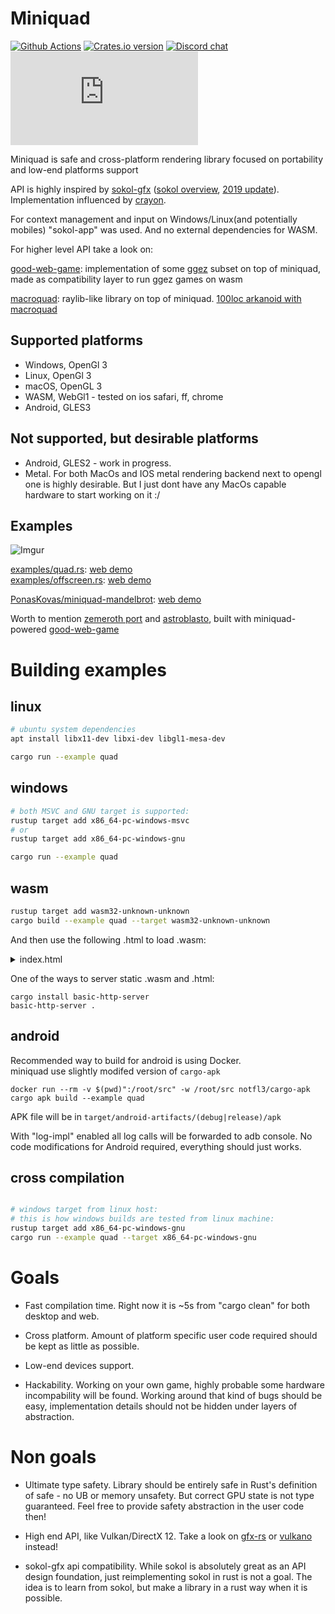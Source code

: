 # Miniquad

[![Github Actions](https://github.com/not-fl3/miniquad/workflows/Cross-compile/badge.svg)](https://github.com/not-fl3/miniquad/actions?query=workflow%3A)
[![Crates.io version](https://img.shields.io/crates/v/miniquad.svg)](https://crates.io/crates/miniquad)
[![Discord chat](https://img.shields.io/discord/710177966440579103.svg?label=discord%20chat)](https://discord.gg/WfEp6ut)
[![Matrix](https://img.shields.io/matrix/quad-general:matrix.org?label=matrix%20chat)](https://matrix.to/#/#quad-general:matrix.org)

Miniquad is safe and cross-platform rendering library focused on portability and low-end platforms support

API is highly inspired by [sokol-gfx](https://github.com/floooh/sokol) ([sokol overview](https://floooh.github.io/2017/07/29/sokol-gfx-tour.html), [2019 update](https://floooh.github.io/2019/01/12/sokol-apply-pipeline.html)). Implementation influenced by [crayon](https://docs.rs/crayon/0.7.1/crayon/video/index.html).

For context management and input on Windows/Linux(and potentially mobiles) "sokol-app" was used. And no external dependencies for WASM.

For higher level API take a look on:

[good-web-game](https://github.com/not-fl3/good-web-game): implementation of some [ggez](https://github.com/ggez/ggez) subset on top of miniquad, made as compatibility layer to run ggez games on wasm

[macroquad](https://github.com/not-fl3/macroquad): raylib-like library on top of miniquad. [100loc arkanoid with macroquad](https://github.com/not-fl3/macroquad/blob/master/examples/arkanoid.rs)

## Supported platforms

* Windows, OpenGl 3
* Linux, OpenGl 3
* macOS, OpenGL 3
* WASM, WebGl1 - tested on ios safari, ff, chrome
* Android, GLES3

## Not supported, but desirable platforms

* Android, GLES2 - work in progress.
* Metal. For both MacOs and IOS metal rendering backend next to opengl one is highly desirable. But I just dont have any MacOs capable hardware to start working on it :/

## Examples

![Imgur](https://i.imgur.com/TRI50rk.gif)

[examples/quad.rs](https://github.com/not-fl3/miniquad/blob/master/examples/quad.rs): [web demo](https://not-fl3.github.io/miniquad-samples/quad.html)   
[examples/offscreen.rs](https://github.com/not-fl3/miniquad/blob/master/examples/offscreen.rs): [web demo](https://not-fl3.github.io/miniquad-samples/offscreen.html)   

[PonasKovas/miniquad-mandelbrot](https://github.com/PonasKovas/miniquad-mandelbrot): [web demo](https://ponaskovas.github.io/miniquad-mandelbrot-wasm-demo/)

Worth to mention [zemeroth port](https://not-fl3.github.io/miniquad-samples/zemeroth.html) and [astroblasto](https://not-fl3.github.io/miniquad-samples/astroblasto.html), built with miniquad-powered [good-web-game](https://github.com/not-fl3/good-web-game)

# Building examples

## linux

```bash
# ubuntu system dependencies
apt install libx11-dev libxi-dev libgl1-mesa-dev

cargo run --example quad
```

## windows 

```bash
# both MSVC and GNU target is supported:
rustup target add x86_64-pc-windows-msvc
# or
rustup target add x86_64-pc-windows-gnu 

cargo run --example quad
```

## wasm

```bash
rustup target add wasm32-unknown-unknown
cargo build --example quad --target wasm32-unknown-unknown
```

And then use the following .html to load .wasm:

<details><summary>index.html</summary>

```html
<head>
    <meta charset="utf-8">
    <title>TITLE</title>
    <style>
        html,
        body,
        canvas {
            margin: 0px;
            padding: 0px;
            width: 100%;
            height: 100%;
            overflow: hidden;
            position: absolute;
            background: black;
            z-index: 0;
        }
    </style>
</head>

<body>
    <canvas id="glcanvas" tabindex='1'></canvas>
    <!-- Minified and statically hosted version of https://github.com/not-fl3/miniquad/blob/master/native/sapp-wasm/js/gl.js -->
    <script src="https://not-fl3.github.io/miniquad-samples/gl.js"></script>
    <script>load("quad.wasm");</script> <!-- Your compiled wasm file -->
</body>

</html>
```
</details>

One of the ways to server static .wasm and .html:

```
cargo install basic-http-server
basic-http-server .
```

## android

Recommended way to build for android is using Docker.   
miniquad use slightly modifed version of `cargo-apk`

```
docker run --rm -v $(pwd)":/root/src" -w /root/src notfl3/cargo-apk cargo apk build --example quad
```

APK file will be in `target/android-artifacts/(debug|release)/apk`

With "log-impl" enabled all log calls will be forwarded to adb console.
No code modifications for Android required, everything should just works.

## cross compilation

```bash

# windows target from linux host:
# this is how windows builds are tested from linux machine:
rustup target add x86_64-pc-windows-gnu 
cargo run --example quad --target x86_64-pc-windows-gnu
```

# Goals

* Fast compilation time. Right now it is ~5s from "cargo clean" for both desktop and web.

* Cross platform. Amount of platform specific user code required should be kept as little as possible.

* Low-end devices support.

* Hackability. Working on your own game, highly probable some hardware incompability will be found. Working around that kind of bugs should be easy, implementation details should not be hidden under layers of abstraction.

# Non goals

* Ultimate type safety. Library should be entirely safe in Rust's definition of safe - no UB or memory unsafety. But correct GPU state is not type guaranteed. Feel free to provide safety abstraction in the user code then!

* High end API, like Vulkan/DirectX 12. Take a look on [gfx-rs](https://github.com/gfx-rs/gfx) or [vulkano](https://github.com/vulkano-rs/vulkano) instead!

* sokol-gfx api compatibility. While sokol is absolutely great as an API design foundation, just reimplementing sokol in rust is not a goal. The idea is to learn from sokol, but make a library in a rust way when it is possible.

